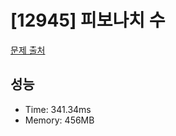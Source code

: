 # [12945] 피보나치 수

[문제 출처](https://school.programmers.co.kr/learn/courses/30/lessons/12945)

## 성능

- Time: 341.34ms
- Memory: 456MB